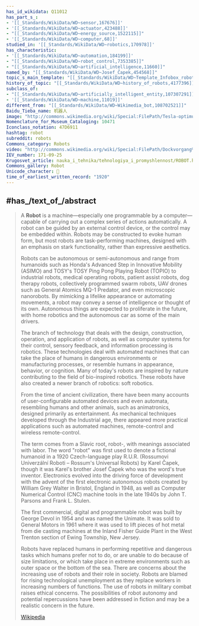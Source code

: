 ```yaml
---
has_id_wikidata: Q11012
has_part_s_:
- '[[_Standards/WikiData/WD~sensor,167676]]'
- '[[_Standards/WikiData/WD~actuator,423488]]'
- "[[_Standards/WikiData/WD~energy_source,1522115]]"
- '[[_Standards/WikiData/WD~computer,68]]'
studied_in: '[[_Standards/WikiData/WD~robotics,170978]]'
has_characteristic:
- '[[_Standards/WikiData/WD~automation,184199]]'
- "[[_Standards/WikiData/WD~robot_control,7353385]]"
- "[[_Standards/WikiData/WD~artificial_intelligence,11660]]"
named_by: "[[_Standards/WikiData/WD~Josef_Čapek,454568]]"
topic_s_main_template: "[[_Standards/WikiData/WD~Template_Infobox_robot,3579032]]"
history_of_topic: "[[_Standards/WikiData/WD~history_of_robots,4177396]]"
subclass_of:
- "[[_Standards/WikiData/WD~artificially_intelligent_entity,107307291]]"
- '[[_Standards/WikiData/WD~machine,11019]]'
different_from: "[[_Standards/WikiData/WD~Wikimedia_bot,108702521]]"
Baidu_Tieba_name: 机器人
image: "http://commons.wikimedia.org/wiki/Special:FilePath/Tesla-optimus-bot-gen-2-scaled%20%28cropped%29.jpg"
Nomenclature_for_Museum_Cataloging: 10471
Iconclass_notation: 47D6911
hashtag: robot
subreddit: robots
Commons_category: Robots
video: "http://commons.wikimedia.org/wiki/Special:FilePath/Dockvorgang%20M%C3%A4hroboter%20GARDENA%20R70Li.webm"
IEV_number: 171-09-25
Krugosvet_article: nauka_i_tehnika/tehnologiya_i_promyshlennost/ROBOT.html
Commons_gallery: Robot
Unicode_character: 🤖 
time_of_earliest_written_record: "1920"
---
```


## #has_/text_of_/abstract 

> A **Robot** is a machine—especially one programmable by a computer—capable of carrying out a complex series of actions automatically. A robot can be guided by an external control device, or the control may be embedded within. Robots may be constructed to evoke human form, but most robots are task-performing machines, designed with an emphasis on stark functionality, rather than expressive aesthetics.
>
> Robots can be autonomous or semi-autonomous and range from humanoids such as Honda's Advanced Step in Innovative Mobility (ASIMO) and TOSY's TOSY Ping Pong Playing Robot (TOPIO) to industrial robots, medical operating robots, patient assist robots, dog therapy robots, collectively programmed swarm robots, UAV drones such as General Atomics MQ-1 Predator, and even microscopic nanorobots. By mimicking a lifelike appearance or automating movements, a robot may convey a sense of intelligence or thought of its own. Autonomous things are expected to proliferate in the future, with home robotics and the autonomous car as some of the main drivers.
>
> The branch of technology that deals with the design, construction, operation, and application of robots, as well as computer systems for their control, sensory feedback, and information processing is robotics. These technologies deal with automated machines that can take the place of humans in dangerous environments or manufacturing processes, or resemble humans in appearance, behavior, or cognition. Many of today's robots are inspired by nature contributing to the field of bio-inspired robotics. These robots have also created a newer branch of robotics: soft robotics.
>
> From the time of ancient civilization, there have been many accounts of user-configurable automated devices and even automata, resembling humans and other animals, such as animatronics, designed primarily as entertainment. As mechanical techniques developed through the Industrial age, there appeared more practical applications such as automated machines, remote-control and wireless remote-control.
>
> The term comes from a Slavic root, robot-, with meanings associated with labor. The word "robot" was first used to denote a fictional humanoid in a 1920 Czech-language play R.U.R. (Rossumovi Univerzální Roboti – Rossum's Universal Robots) by Karel Čapek, though it was Karel's brother Josef Čapek who was the word's true inventor. Electronics evolved into the driving force of development with the advent of the first electronic autonomous robots created by William Grey Walter in Bristol, England in 1948, as well as Computer Numerical Control (CNC) machine tools in the late 1940s by John T. Parsons and Frank L. Stulen.
>
> The first commercial, digital and programmable robot was built by George Devol in 1954 and was named the Unimate. It was sold to General Motors in 1961 where it was used to lift pieces of hot metal from die casting machines at the Inland Fisher Guide Plant in the West Trenton section of Ewing Township, New Jersey.
>
> Robots have replaced humans in performing repetitive and dangerous tasks which humans prefer not to do, or are unable to do because of size limitations, or which take place in extreme environments such as outer space or the bottom of the sea. There are concerns about the increasing use of robots and their role in society. Robots are blamed for rising technological unemployment as they replace workers in increasing numbers of functions. The use of robots in military combat raises ethical concerns. The possibilities of robot autonomy and potential repercussions have been addressed in fiction and may be a realistic concern in the future.
>
> [Wikipedia](https://en.wikipedia.org/wiki/Robot) 


